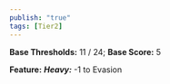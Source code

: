```yaml
---
publish: "true"
tags: [Tier2]
---
```

**Base Thresholds:** 11 / 24; **Base Score:** 5

**Feature:** ***Heavy:*** -1 to Evasion
